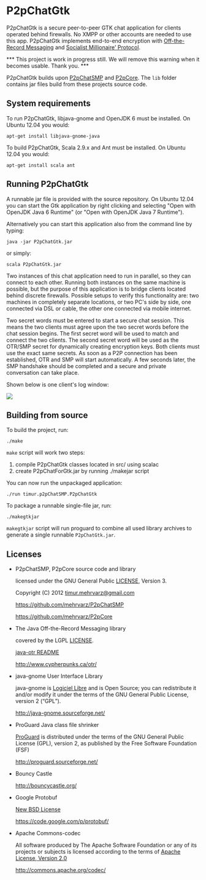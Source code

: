 P2pChatGtk
==========

P2pChatGtk is a secure peer-to-peer GTK chat application for clients operated behind firewalls. No XMPP or other accounts are needed to use this app. P2pChatGtk implements end-to-end encryption with [Off-the-Record Messaging](http://de.wikipedia.org/wiki/Off-the-Record_Messaging) and [Socialist Millionaire' Protocol](http://en.wikipedia.org/wiki/Socialist_millionaire).

*** This project is work in progress still. We will remove this warning when it becomes usable. Thank you. ***

P2pChatGtk builds upon [P2pChatSMP](https://github.com/mehrvarz/P2pChatSMP) and [P2pCore](https://github.com/mehrvarz/P2pCore). The `lib` folder contains jar files build from these projects source code.


System requirements
-------------------

To run P2pChatGtk, libjava-gnome and OpenJDK 6 must be installed. On Ubuntu 12.04 you would:

    apt-get install libjava-gnome-java

To build P2pChatGtk, Scala 2.9.x and Ant must be installed. On Ubuntu 12.04 you would:

    apt-get install scala ant


Running P2pChatGtk
------------------

A runnable jar file is provided with the source repository. On Ubuntu 12.04 you can start the Gtk application by right clicking and selecting "Open with OpenJDK Java 6 Runtime" (or "Open with OpenJDK Java 7 Runtime"). 

Alternatively you can start this application also from the command line by typing:

    java -jar P2pChatGtk.jar

or simply:

    scala P2pChatGtk.jar

Two instances of this chat application need to run in parallel, so they can connect to each other. Running both instances on the same machine is possible, but the purpose of this application is to bridge clients located behind discrete firewalls. Possible setups to verify this functionality are: two machines in completely separate locations, or two PC's side by side, one connected via DSL or cable, the other one connected via mobile internet.

Two secret words must be entered to start a secure chat session. This means the two clients must agree upon the two secret words before the chat session begins. The first secret word will be used to match and connect the two clients. The second secret word will be used as the OTR/SMP secret for dynamically creating encryption keys. Both clients must use the exact same secrets. As soon as a P2P connection has been established, OTR and SMP will start automatically. A few seconds later, the SMP handshake should be completed and a secure and private conversation can take place. 

Shown below is one client's log window:

<img src="P2pChatSMP/blob/master/screenshot.png" />


Building from source
--------------------

To build the project, run:

    ./make

`make` script will work two steps:

1. compile P2pChatGtk classes located in src/ using scalac
2. create P2pChatForGtk.jar by running ./makejar script

You can now run the unpackaged application:

    ./run timur.p2pChatSMP.P2pChatGtk

To package a runnable single-file jar, run:

    ./makegtkjar

`makegtkjar` script will run proguard to combine all used library archives to generate a single runnable `P2pChatGtk.jar`.

Licenses
--------

- P2pChatSMP, P2pCore source code and library

  licensed under the GNU General Public [LICENSE](P2pChatSMP/blob/master/licenses/LICENSE), Version 3.

  Copyright (C) 2012 timur.mehrvarz@gmail.com

  https://github.com/mehrvarz/P2pChatSMP

  https://github.com/mehrvarz/P2pCore

- The Java Off-the-Record Messaging library

  covered by the LGPL [LICENSE](P2pChatSMP/blob/master/licenses/java-otr/COPYING).

  [java-otr README](P2pChatSMP/blob/master/licenses/java-otr/README)

  http://www.cypherpunks.ca/otr/
  
- java-gnome User Interface Library

  java-gnome is [Logiciel Libre](http://java-gnome.sourceforge.net/LICENCE.html) and is Open Source; you can redistribute it and/or modify it under the terms of the GNU General Public License, version 2 (“GPL”).

  http://java-gnome.sourceforge.net/

- ProGuard Java class file shrinker

  [ProGuard](http://proguard.sourceforge.net/license.html) is distributed under the terms of the GNU General Public License (GPL), version 2, as published by the Free Software Foundation (FSF)

  http://proguard.sourceforge.net/
  
- Bouncy Castle 

  http://bouncycastle.org/

- Google Protobuf 

  [New BSD License](http://www.opensource.org/licenses/bsd-license.php)

  https://code.google.com/p/protobuf/

- Apache Commons-codec 

  All software produced by The Apache Software Foundation or any of its projects or subjects is licensed according to the terms of [Apache License, Version 2.0](http://www.apache.org/licenses/)

  http://commons.apache.org/codec/


